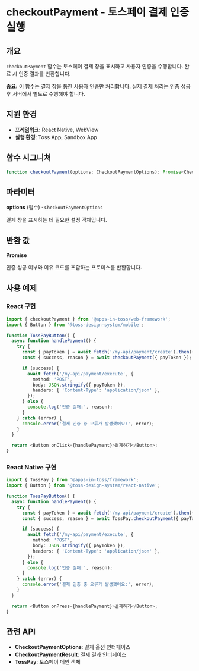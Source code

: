 # checkoutPayment - 토스페이 결제 인증 실행

## 개요

`checkoutPayment` 함수는 토스페이 결제 창을 표시하고 사용자 인증을 수행합니다. 완료 시 인증 결과를 반환합니다.

**중요:** 이 함수는 결제 창을 통한 사용자 인증만 처리합니다. 실제 결제 처리는 인증 성공 후 서버에서 별도로 수행해야 합니다.

## 지원 환경

- **프레임워크**: React Native, WebView
- **실행 환경**: Toss App, Sandbox App

## 함수 시그니처

```typescript
function checkoutPayment(options: CheckoutPaymentOptions): Promise<CheckoutPaymentResult>;
```

## 파라미터

**options** (필수) · `CheckoutPaymentOptions`

결제 창을 표시하는 데 필요한 설정 객체입니다.

## 반환 값

**Promise<CheckoutPaymentResult>**

인증 성공 여부와 이유 코드를 포함하는 프로미스를 반환합니다.

## 사용 예제

### React 구현

```typescript
import { checkoutPayment } from '@apps-in-toss/web-framework';
import { Button } from '@toss-design-system/mobile';

function TossPayButton() {
  async function handlePayment() {
    try {
      const { payToken } = await fetch('/my-api/payment/create').then((res) => res.json());
      const { success, reason } = await checkoutPayment({ payToken });

      if (success) {
        await fetch('/my-api/payment/execute', {
          method: 'POST',
          body: JSON.stringify({ payToken }),
          headers: { 'Content-Type': 'application/json' },
        });
      } else {
        console.log('인증 실패:', reason);
      }
    } catch (error) {
      console.error('결제 인증 중 오류가 발생했어요:', error);
    }
  }

  return <Button onClick={handlePayment}>결제하기</Button>;
}
```

### React Native 구현

```typescript
import { TossPay } from '@apps-in-toss/framework';
import { Button } from '@toss-design-system/react-native';

function TossPayButton() {
  async function handlePayment() {
    try {
      const { payToken } = await fetch('/my-api/payment/create').then((res) => res.json());
      const { success, reason } = await TossPay.checkoutPayment({ payToken });

      if (success) {
        await fetch('/my-api/payment/execute', {
          method: 'POST',
          body: JSON.stringify({ payToken }),
          headers: { 'Content-Type': 'application/json' },
        });
      } else {
        console.log('인증 실패:', reason);
      }
    } catch (error) {
      console.error('결제 인증 중 오류가 발생했어요:', error);
    }
  }

  return <Button onPress={handlePayment}>결제하기</Button>;
}
```

## 관련 API

- **CheckoutPaymentOptions**: 결제 옵션 인터페이스
- **CheckoutPaymentResult**: 결제 결과 인터페이스
- **TossPay**: 토스페이 메인 객체
